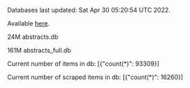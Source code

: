 Databases last updated: Sat Apr 30 05:20:54 UTC 2022. 

Available [here](https://github.com/cbeauhilton/ash-db/releases).


24M	abstracts.db

161M	abstracts_full.db

Current number of items in db:
[{"count(*)": 93309}]

Current number of scraped items in db:
[{"count(*)": 16260}]
